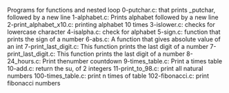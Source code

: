 Programs for functions and nested loop
0-putchar.c: that prints _putchar, followed by a new line
1-alphabet.c: Prints alphabet followed by a new line
2-print_alphabet_x10.c: printing alphabet 10 times
3-islower.c: checks for lowercase character
4-isalpha.c: check for alphabet
5-sign.c: function that prints the sign of a number
6-abs.c: A function that gives absolute value of an int
7-print_last_digit.c: This function prints the last digit of a number
7-print_last_digit.c: This function prints the last digit of a number
8-24_hours.c: Print thenumber countdown
9-times_table.c: Print a times table
10-add.c: return the su, of 2 integers
11-print_to_98.c: print all natural numbers
100-times_table.c: print n times of table
102-fibonacci.c: print fibonacci numbers
